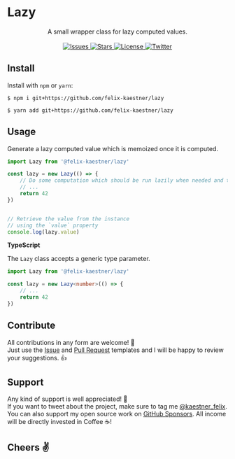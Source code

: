 # Lazy

<p align="center">
    <span>A small wrapper class for lazy computed values.</span>
    <br><br>
    <a href="https://github.com/felix-kaestner/lazy/issues">
        <img alt="Issues" src="https://img.shields.io/github/issues/felix-kaestner/lazy?color=29b6f6&style=flat-square">
    </a>
    <a href="https://github.com/felix-kaestner/lazy/stargazers">
        <img alt="Stars" src="https://img.shields.io/github/stars/felix-kaestner/lazy?color=29b6f6&style=flat-square">
    </a>
    <a href="https://github.com/felix-kaestner/lazy/blob/main/LICENSE">
        <img alt="License" src="https://img.shields.io/github/license/felix-kaestner/lazy?color=29b6f6&style=flat-square">
    </a>
    <a href="https://twitter.com/kaestner_felix">
        <img alt="Twitter" src="https://img.shields.io/badge/twitter-@kaestner_felix-29b6f6?style=flat-square">
    </a>
</p>

## Install

Install with `npm` or `yarn`:

```
$ npm i git+https://github.com/felix-kaestner/lazy
```

```
$ yarn add git+https://github.com/felix-kaestner/lazy
```

## Usage

Generate a lazy computed value which is memoized once it is computed.

```JavaScript
import Lazy from '@felix-kaestner/lazy'

const lazy = new Lazy(() => {
    // Do some computation which should be run lazily when needed and then memoized
    // ...
    return 42
})


// Retrieve the value from the instance
// using the `value` property
console.log(lazy.value)
```

**TypeScript**

The `Lazy` class accepts a generic type parameter.

```TypeScript
import Lazy from '@felix-kaestner/lazy'

const lazy = new Lazy<number>(() => {
    // ...
    return 42
})
```

## Contribute

All contributions in any form are welcome! 🙌  
Just use the [Issue](.github/ISSUE_TEMPLATE) and [Pull Request](.github/PULL_REQUEST_TEMPLATE) templates and
I will be happy to review your suggestions. 👍

## Support

Any kind of support is well appreciated! 👏  
If you want to tweet about the project, make sure to tag me [@kaestner_felix](https://twitter.com/kaestner_felix). You can also support my open source work on [GitHub Sponsors](https://github.com/sponsors/felix-kaestner). All income will be directly invested in Coffee ☕!

## Cheers ✌
